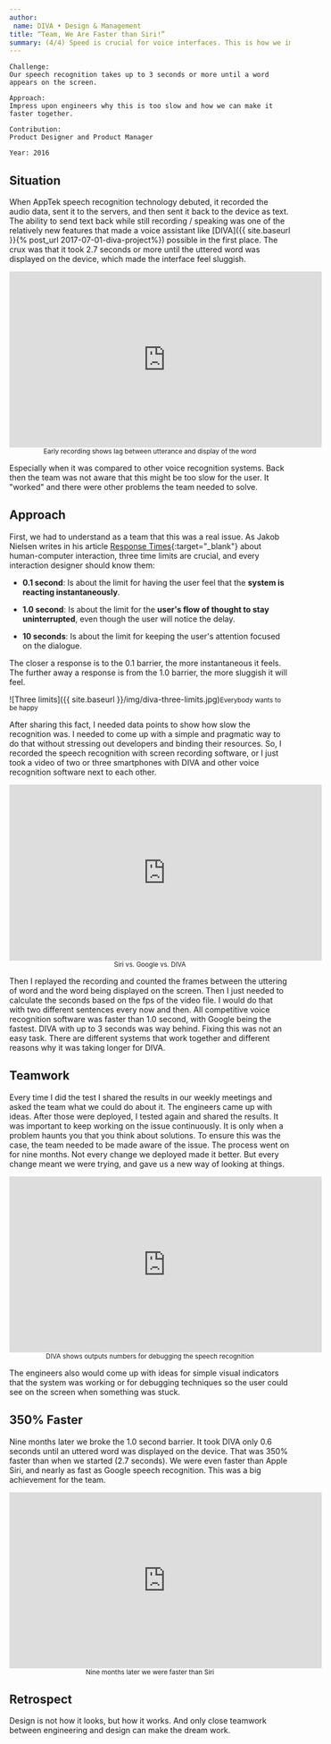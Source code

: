 ```yaml
---
author:
 name: DIVA • Design & Management
title: “Team, We Are Faster than Siri!”
summary: (4/4) Speed is crucial for voice interfaces. This is how we improved our speed by 350%.
---
```


```
Challenge:
Our speech recognition takes up to 3 seconds or more until a word appears on the screen.

Approach:
Impress upon engineers why this is too slow and how we can make it faster together.

Contribution:
Product Designer and Product Manager

Year: 2016
```

## Situation
When AppTek speech recognition technology debuted, it recorded the audio data, sent it to the servers, and then sent it back to the device as text. The ability to send text back while still recording / speaking was one of the relatively new features that made a voice assistant like [DIVA]({{ site.baseurl }}{% post_url 2017-07-01-diva-project%}) possible in the first place. The crux was that it took 2.7 seconds or more until the uttered word was displayed on the device, which made the interface feel sluggish. 

<iframe width="560" height="315" src="https://www.youtube.com/embed/UHHVISRcPoc?rel=0&amp;showinfo=0" frameborder="0" allowfullscreen></iframe><small><center>Early recording shows lag between utterance and display of the word</center></small>


Especially when it was compared to other voice recognition systems. Back then the team was not aware that this might be too slow for the user. It "worked" and there were other problems the team needed to solve.

## Approach
First, we had to understand as a team that this was a real issue. As Jakob Nielsen writes in his article [Response Times](https://www.nngroup.com/articles/response-times-3-important-limits/){:target="_blank"} about human-computer interaction, three time limits are crucial, and every interaction designer should know them:

- **0.1 second**: Is about the limit for having the user feel that the **system is reacting instantaneously**.

- **1.0 second**: Is about the limit for the **user's flow of thought to stay uninterrupted**, even though the user will notice the delay.

- **10 seconds**: Is about the limit for keeping the user's attention focused on the dialogue. 

The closer a response is to the 0.1 barrier, the more instantaneous it feels. The further away a response is from the 1.0 barrier, the more sluggish it will feel.

![Three limits]({{ site.baseurl }}/img/diva-three-limits.jpg)<small>Everybody wants to be happy</small>

After sharing this fact, I needed data points to show how slow the recognition was. I needed to come up with a simple and pragmatic way to do that without stressing out developers and binding their resources. So, I recorded the speech recognition with screen recording software, or I just took a video of two or three smartphones with DIVA and other voice recognition software next to each other. 

<iframe width="560" height="315" src="https://www.youtube.com/embed/ShbxG8ICIZ4?rel=0&amp;showinfo=0" frameborder="0" allowfullscreen></iframe><small><center>Siri vs. Google vs. DIVA</center></small>


Then I replayed the recording and counted the frames between the uttering of word and the word being displayed on the screen. Then I just needed to calculate the seconds based on the fps of the video file. I would do that with two different sentences every now and then. All competitive voice recognition software was faster than 1.0 second, with Google being the fastest. DIVA with up to 3 seconds was way behind. Fixing this was not an easy task. There are different systems that work together and different reasons why it was taking longer for DIVA.

## Teamwork
Every time I did the test I shared the results in our weekly meetings and asked the team what we could do about it. The engineers came up with ideas. After those were deployed, I tested again and shared the results. It was important to keep working on the issue continuously. It is only when a problem haunts you that you think about solutions. To ensure this was the case, the team needed to be made aware of the issue. The process went on for nine months. Not every change we deployed made it better. But every change meant we were trying, and gave us a new way of looking at things. 

<iframe width="560" height="315" src="https://www.youtube.com/embed/l1FXgdjkP70?rel=0&amp;showinfo=0" frameborder="0" allowfullscreen></iframe><small><center>DIVA shows outputs numbers for debugging the speech recognition</center></small>

The engineers also would come up with ideas for simple visual indicators that the system was working or for debugging techniques so the user could see on the screen when something was stuck. 

## 350% Faster 
Nine months later we broke the 1.0 second barrier. It took DIVA only 0.6 seconds until an uttered word was displayed on the device. That was 350% faster than when we started (2.7 seconds). We were even faster than Apple Siri, and nearly as fast as Google speech recognition. This was a big achievement for the team.

<iframe width="560" height="315" src="https://www.youtube.com/embed/Z8zWNs3hvTw?rel=0&amp;showinfo=0" frameborder="0" allowfullscreen></iframe><small><center>Nine months later we were faster than Siri</center></small>


## Retrospect
Design is not how it looks, but how it works. And only close teamwork between engineering and design can make the dream work.